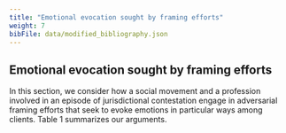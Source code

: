 ```yaml
---
title: "Emotional evocation sought by framing efforts"
weight: 7
bibFile: data/modified_bibliography.json
---
```


## Emotional evocation sought by framing efforts

In this section, we consider how a social movement and a profession involved in an episode of jurisdictional contestation engage in adversarial framing efforts that seek to evoke emotions in particular ways among clients. Table 1 summarizes our arguments.
